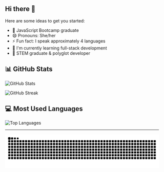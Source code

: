 ## Hi there 👋



Here are some ideas to get you started:

- 🔭 JavaScript Bootcamp graduate
- 😄 Pronouns: She/her
- ⚡ Fun fact: I speak approximately 4 languages
- 🌱 I'm currently learning full-stack development
- 💼 STEM graduate & polyglot developer

## 📊 GitHub Stats
![GitHub Stats](https://github-readme-stats.vercel.app/api?username=Andipascale7&show_icons=true&theme=radical)

![GitHub Streak](https://github-readme-streak-stats.herokuapp.com/?user=Andipascale7&theme=radical)

## 💻 Most Used Languages
![Top Languages](https://github-readme-stats.vercel.app/api/top-langs/?username=Andipascale7&layout=compact&theme=radical)

---
![snake gif](https://github.com/Andipascale7/Andipascale7/blob/output/github-snake-dark.svg)
